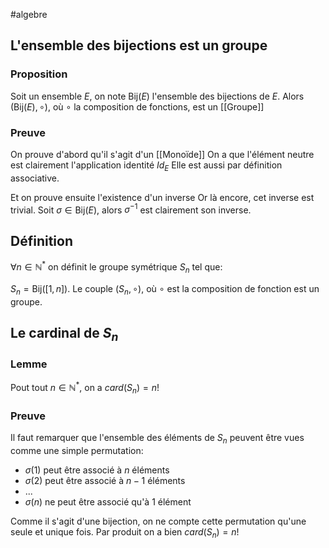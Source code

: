 #algebre
## L'ensemble des bijections est un groupe
### Proposition
Soit un ensemble $E$, on note $\text{Bij}(E)$ l'ensemble des bijections de $E$. Alors $(\text{Bij}(E), \circ)$, où $\circ$ la composition de fonctions, est un [[Groupe]]

### Preuve

On prouve d'abord qu'il s'agit d'un [[Monoïde]]
On a que l'élément neutre est clairement l'application identité $Id_E$
Elle est aussi par définition associative.

Et on prouve ensuite l'existence d'un inverse
Or là encore, cet inverse est trivial.
Soit $\sigma \in \text{Bij}(E)$, alors $\sigma^{-1}$ est clairement son inverse.
$$\tag*{$\blacksquare$}$$

## Définition

$\forall n \in \mathbb{N}^*$ on définit le groupe symétrique $S_n$ tel que:

$S_n = \text{Bij}([1, n])$. Le couple $(S_n, \circ)$, où $\circ$ est la composition de fonction est un groupe. 

## Le cardinal de $S_n$
### Lemme
Pout tout $n \in \mathbb{N}^*$, on a $card(S_n) = n!$ 

### Preuve
Il faut remarquer que l'ensemble des éléments de $S_n$ peuvent être vues comme une simple permutation:
- $\sigma(1)$ peut être associé à $n$ éléments
- $\sigma(2)$ peut être associé à $n-1$ éléments
- ...
-  $\sigma(n)$ ne peut être associé qu'à $1$ élément

Comme il s'agit d'une bijection, on ne compte cette permutation qu'une seule et unique fois.
Par produit on a bien $card(S_n) = n!$ 
$$\tag*{$\blacksquare$}$$